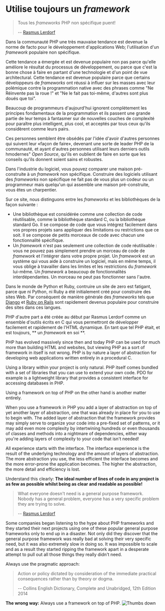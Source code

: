 # Utilise toujours un _framework_ #

> Tous les _frameworks_ PHP non spécifique puent!
>
> -- [Rasmus Lerdorf](https://www.youtube.com/watch?v=DuB6UjEsY_Y)

Dans la communauté PHP une très mauvaise tendance est devenue la norme de facto pour le développement d'applications Web; l'utilisation d'un _framework_ populaire non spécifique.

Cette tendance a émergée et est devenue populaire non pas parce qu'elle améliore le résultat du processus de développement, ou parce que c'est la bonne chose à faire en partant d'une technologie et d'un point de vue architectural. Cette tendance est devenue populaire parce que certains développeurs de _frameworks_ ont réussi à influer sur les masses avec leur polémique contre la programmation native avec des phrases comme "Ne Réinvente pas la roue !" et "Ne le fait pas toi-même, d'autres sont plus doués que toi".

Beaucoup de programmeurs d'aujourd'hui ignorent complètement les principes fondamentaux de la programmation et ils passent une grande partie de leur temps à fantasmer sur de nouvelles couches de complexité pour paraître plus intelligent, plus cool, et acceptés par tous ceux qu'ils considèrent comme leurs pairs.

Ces personnes semblent être obsédés par l'idée d'avoir d'autres personnes qui suivent leur «façon de faire», devenant une sorte de leader PHP de la communauté, et ayant d'autres personnes utilisant leurs derniers outils hmodernes" _Open Source_, qu'ils en oublient de faire en sorte que les conseils qu'ils donnent soient sains et robustes.

Dans l'industrie du logiciel, vous pouvez comparer une maison pré-construite à un _framework_ non spécifique. Construire des logiciels utilisant des _frameworks_ non spécifique ne fait pas de vous plus un codeur ou un programmeur mais quelqu'un qui assemble une maison pré-construite, vous êtes un charpentier.

Sur ce site, nous distinguons entre les _frameworks_ et les bibliothèques de la façon suivante :

* Une bibliothèque est considérée comme une collection de code réutilisable, comme la bibliothèque standard C, ou la bibliothèque standard Go. Il se compose de code que vous intégrez facilement dans vos propres projets sans appliquer des limitations ou restrictions que ce soit. Il se compose de petits morceaux de code avec chacun une fonctionnalité spécifique.
* Un _framework_ n'est pas seulement une collection de code réutilisable : vous ne pouvez pas simplement prendre un morceau de code de _framework_ et l'intégrer dans votre propre projet. Un _framework_ est un système qui vous aide à construire un logiciel, mais en même temps, il vous oblige à travailler dans les limites et les restrictions du _framework_ lui-même. Un _framework_ a beaucoup de fonctionnalités interdépendantes. Un morceau ne peut pas fonctionner sans l'autre.

Dans le monde de Python et Ruby, contruire un site de zero est fatigant, parce que ni Python, ni Ruby a été initialement créé pour construire des sites Web. Par conséquent de manière générale des _frameworks_ tels que [Django](https://fr.wikipedia.org/wiki/Django_%28framework%29) et [Ruby on Rails](https://fr.wikipedia.org/wiki/Ruby_on_Rails) sont rapidement devenus populaire pour construire des sites dans ces langues.

PHP d'autre part a été créée au début par Rasmus Lerdorf comme un ensemble d'outils écrits en C qui vous permettront de développer facilement et rapidement de l'HTML dynamique. En tant que tel PHP était, et est toujours, ** un _framework_ en soi **.

PHP has evolved massively since then and today PHP can be used for much more than building HTML and websites, but viewing PHP as a sort of framework in itself is not wrong. PHP is by nature a layer of abstraction for developing web applications written entirely in a procedural C.

Using a library within your project is only natural. PHP itself comes bundled with a set of libraries that you can use to extend your own code. PDO for example is a lightweight library that provides a consistent interface for accessing databases in PHP.

Using a framework on top of PHP on the other hand is another matter entirely.

When you use a framework in PHP you add a layer of abstraction on top of yet another layer of abstraction, one that was already in place for you to use to begin with. The added layer of abstraction that the framework provides may simply serve to organize your code into a pre-fixed set of patterns, or it may add even more complexity by intertwining hundreds or even thousands of classes and methods into a nightmare of dependencies, either way you're adding layers of complexity to your code that isn't needed!

All experience starts with the interface. The interface experience is the result of the underlying technology and the amount of layers of abstraction. The more abstraction you use, the less efficient the interface becomes and the more error-prone the application becomes. The higher the abstraction, the more detail and efficiency is lost.

Understand this clearly: **The ideal number of lines of code in any project is as few as possible whilst being as clear and readable as possible!**

> What everyone doesn't need is a general purpose framework. Nobody has a general problem, everyone has a very specific problem they are trying to solve.
>
> -- [Rasmus Lerdorf](https://www.youtube.com/watch?v=anr7DQnMMs0)

Some companies began listening to the hype about PHP frameworks and they started their next projects using one of these popular general purpose frameworks only to end up in a disaster. Not only did they discover that the general purpose framework was really bad at solving their very specific need, but it was also extremely slow in doing so. It was impossible to scale and as a result they started ripping the framework apart in a desperate attempt to pull out all those things they really didn't need.

Always use the pragmatic approach:

> Action or policy dictated by consideration of the immediate practical consequences rather than by theory or dogma.
>
> -- Collins English Dictionary, Complete and Unabridged, 12th Edition 2014

**The wrong way:** Always use a framework on top of PHP. ![Thumbs down](/img/thumbs-down.png)
